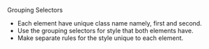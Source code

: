 Grouping Selectors

- Each element have unique class name namely, first and second.
- Use the grouping selectors for style that both elements have.
- Make separate rules for the style unique to each element.